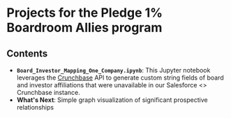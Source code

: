 # Projects for the Pledge 1% Boardroom Allies program

## Contents
- **`Board_Investor_Mapping_One_Company.ipynb`**: This Jupyter notebook leverages the [Crunchbase](http://www.crunchbase.com) API to generate custom string fields of board and investor affiliations that were unavailable in our Salesforce <> Crunchbase instance. 
- **What's Next**: Simple graph visualization of significant prospective relationships

